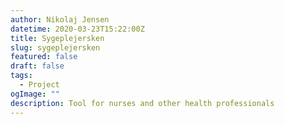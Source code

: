 ```yaml
---
author: Nikolaj Jensen
datetime: 2020-03-23T15:22:00Z
title: Sygeplejersken
slug: sygeplejersken
featured: false
draft: false
tags:
  - Project
ogImage: ""
description: Tool for nurses and other health professionals
---
```

